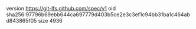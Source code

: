 version https://git-lfs.github.com/spec/v1
oid sha256:97796b69ebb644ca697779d403b5ce2e3c3ef1c94bb31ba1c464abd843865f05
size 4936
